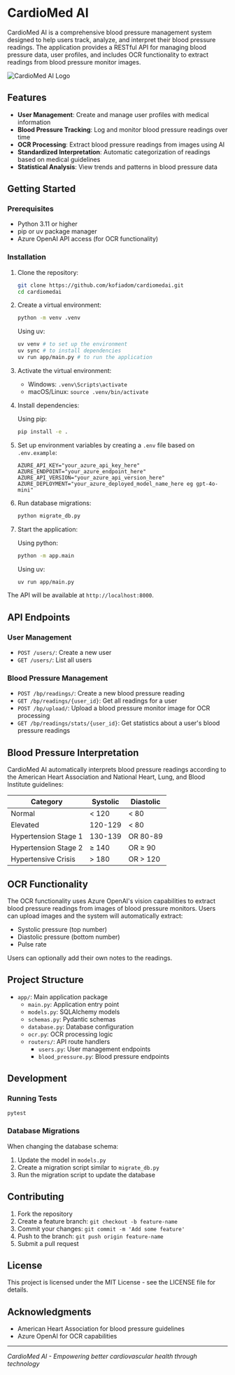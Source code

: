 # CardioMed AI

CardioMed AI is a comprehensive blood pressure management system designed to help users track, analyze, and interpret their blood pressure readings. The application provides a RESTful API for managing blood pressure data, user profiles, and includes OCR functionality to extract readings from blood pressure monitor images.

![CardioMed AI Logo](https://via.placeholder.com/150x150.png?text=CardioMed+AI)

## Features

- **User Management**: Create and manage user profiles with medical information
- **Blood Pressure Tracking**: Log and monitor blood pressure readings over time
- **OCR Processing**: Extract blood pressure readings from images using AI
- **Standardized Interpretation**: Automatic categorization of readings based on medical guidelines
- **Statistical Analysis**: View trends and patterns in blood pressure data

## Getting Started

### Prerequisites

- Python 3.11 or higher
- pip or uv package manager
- Azure OpenAI API access (for OCR functionality)

### Installation

1. Clone the repository:
   ```bash
   git clone https://github.com/kofiadom/cardiomedai.git
   cd cardiomedai
   ```

2. Create a virtual environment:
   ```bash
   python -m venv .venv
   ```
   Using uv:
   ```bash
   uv venv # to set up the environment
   uv sync # to install dependencies
   uv run app/main.py # to run the application
   ```

3. Activate the virtual environment:
   - Windows: `.venv\Scripts\activate`
   - macOS/Linux: `source .venv/bin/activate`

4. Install dependencies:

   Using pip:
   ```bash
   pip install -e .
   ```


5. Set up environment variables by creating a `.env` file based on `.env.example`:
   ```
   AZURE_API_KEY="your_azure_api_key_here"
   AZURE_ENDPOINT="your_azure_endpoint_here"
   AZURE_API_VERSION="your_azure_api_version_here"
   AZURE_DEPLOYMENT="your_azure_deployed_model_name_here eg gpt-4o-mini"
   ```

6. Run database migrations:
   ```bash
   python migrate_db.py
   ```

7. Start the application:

   Using python:
   ```bash
   python -m app.main
   ```

   Using uv:
   ```bash
   uv run app/main.py
   ```

The API will be available at `http://localhost:8000`.

## API Endpoints

### User Management

- `POST /users/`: Create a new user
- `GET /users/`: List all users

### Blood Pressure Management

- `POST /bp/readings/`: Create a new blood pressure reading
- `GET /bp/readings/{user_id}`: Get all readings for a user
- `POST /bp/upload/`: Upload a blood pressure monitor image for OCR processing
- `GET /bp/readings/stats/{user_id}`: Get statistics about a user's blood pressure readings

## Blood Pressure Interpretation

CardioMed AI automatically interprets blood pressure readings according to the American Heart Association and National Heart, Lung, and Blood Institute guidelines:

| Category | Systolic | Diastolic |
|----------|----------|-----------|
| Normal | < 120 | < 80 |
| Elevated | 120-129 | < 80 |
| Hypertension Stage 1 | 130-139 | OR 80-89 |
| Hypertension Stage 2 | ≥ 140 | OR ≥ 90 |
| Hypertensive Crisis | > 180 | OR > 120 |

## OCR Functionality

The OCR functionality uses Azure OpenAI's vision capabilities to extract blood pressure readings from images of blood pressure monitors. Users can upload images and the system will automatically extract:

- Systolic pressure (top number)
- Diastolic pressure (bottom number)
- Pulse rate

Users can optionally add their own notes to the readings.

## Project Structure

- `app/`: Main application package
  - `main.py`: Application entry point
  - `models.py`: SQLAlchemy models
  - `schemas.py`: Pydantic schemas
  - `database.py`: Database configuration
  - `ocr.py`: OCR processing logic
  - `routers/`: API route handlers
    - `users.py`: User management endpoints
    - `blood_pressure.py`: Blood pressure endpoints

## Development

### Running Tests

```bash
pytest
```

### Database Migrations

When changing the database schema:
1. Update the model in `models.py`
2. Create a migration script similar to `migrate_db.py`
3. Run the migration script to update the database

## Contributing

1. Fork the repository
2. Create a feature branch: `git checkout -b feature-name`
3. Commit your changes: `git commit -m 'Add some feature'`
4. Push to the branch: `git push origin feature-name`
5. Submit a pull request

## License

This project is licensed under the MIT License - see the LICENSE file for details.

## Acknowledgments

- American Heart Association for blood pressure guidelines
- Azure OpenAI for OCR capabilities

---

*CardioMed AI - Empowering better cardiovascular health through technology*